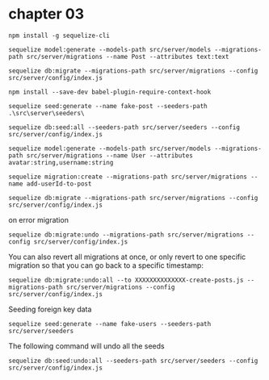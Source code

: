 # chapter 03

```
npm install -g sequelize-cli

sequelize model:generate --models-path src/server/models --migrations-path src/server/migrations --name Post --attributes text:text

sequelize db:migrate --migrations-path src/server/migrations --config src/server/config/index.js

npm install --save-dev babel-plugin-require-context-hook

sequelize seed:generate --name fake-post --seeders-path .\src\server\seeders\

sequelize db:seed:all --seeders-path src/server/seeders --config src/server/config/index.js

sequelize model:generate --models-path src/server/models --migrations-path src/server/migrations --name User --attributes avatar:string,username:string

sequelize migration:create --migrations-path src/server/migrations --name add-userId-to-post

sequelize db:migrate --migrations-path src/server/migrations --config src/server/config/index.js

```

on error migration 
```
sequelize db:migrate:undo --migrations-path src/server/migrations --config src/server/config/index.js
```

You can also revert all migrations at once, or only revert to one specific migration so that
you can go back to a specific timestamp:

```
sequelize db:migrate:undo:all --to XXXXXXXXXXXXXX-create-posts.js --migrations-path src/server/migrations --config src/server/config/index.js
```

Seeding foreign key data
```
sequelize seed:generate --name fake-users --seeders-path src/server/seeders
```

The following command will undo
all the seeds

```
sequelize db:seed:undo:all --seeders-path src/server/seeders --config src/server/config/index.js
```